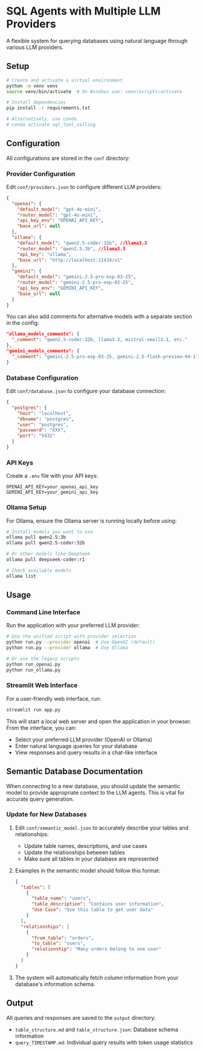 # SQL Agents with Multiple LLM Providers

A flexible system for querying databases using natural language through various LLM providers.

## Setup

```bash
# Create and activate a virtual environment
python -m venv venv
source venv/bin/activate  # On Windows use: venv\Scripts\activate

# Install dependencies
pip install -r requirements.txt

# Alternatively, use conda
# conda activate sql_tool_calling
```

## Configuration

All configurations are stored in the `conf` directory:

### Provider Configuration

Edit `conf/providers.json` to configure different LLM providers:

```json
{
  "openai": {
    "default_model": "gpt-4o-mini",
    "router_model": "gpt-4o-mini",
    "api_key_env": "OPENAI_API_KEY",
    "base_url": null
  },
  "ollama": {
    "default_model": "qwen2.5-coder:32b", //llama3.3
    "router_model": "qwen2.5:3b", //llama3.3
    "api_key": "ollama",
    "base_url": "http://localhost:11434/v1"
  },
  "gemini": {
    "default_model": "gemini-2.5-pro-exp-03-25",
    "router_model": "gemini-2.5-pro-exp-03-25",
    "api_key_env": "GEMINI_API_KEY",
    "base_url": null
  }
}
```

You can also add comments for alternative models with a separate section in the config:

```json
"ollama_models_comments": {
  "_comment": "qwen2.5-coder:32b, llama3.3, mistral-small3.1, etc."
},
"gemini_models_comments": {
  "_comment": "gemini-2.5-pro-exp-03-25, gemini-2.5-flash-preview-04-17, gemini-2.0-flash"
}
```

### Database Configuration

Edit `conf/database.json` to configure your database connection:

```json
{
  "postgres": {
    "host": "localhost",
    "dbname": "postgres",
    "user": "postgres",
    "password": "XXX",
    "port": "5432"
  }
}
```

### API Keys

Create a `.env` file with your API keys:
```
OPENAI_API_KEY=your_openai_api_key
GEMINI_API_KEY=your_gemini_api_key
```

### Ollama Setup

For Ollama, ensure the Ollama server is running locally before using:
```bash
# Install models you want to use
ollama pull qwen2.5:3b
ollama pull qwen2.5-coder:32b

# Or other models like DeepSeek
ollama pull deepseek-coder:r1

# Check available models
ollama list
```

## Usage

### Command Line Interface

Run the application with your preferred LLM provider:

```bash
# Use the unified script with provider selection
python run.py --provider openai  # Use OpenAI (default)
python run.py --provider ollama  # Use Ollama

# Or use the legacy scripts
python run_openai.py
python run_ollama.py
```

### Streamlit Web Interface

For a user-friendly web interface, run:

```bash
streamlit run app.py
```

This will start a local web server and open the application in your browser. From the interface, you can:
- Select your preferred LLM provider (OpenAI or Ollama)
- Enter natural language queries for your database
- View responses and query results in a chat-like interface

## Semantic Database Documentation

When connecting to a new database, you should update the semantic model to provide appropriate context to the LLM agents. This is vital for accurate query generation.

### Update for New Databases

1. Edit `conf/semantic_model.json` to accurately describe your tables and relationships:
   - Update table names, descriptions, and use cases
   - Update the relationships between tables
   - Make sure all tables in your database are represented

2. Examples in the semantic model should follow this format:
   ```json
   {
     "tables": [
       {
         "table_name": "users",
         "table_description": "Contains user information",
         "Use Case": "Use this table to get user data"
       }
     ],
     "relationships": [
       {
         "from_table": "orders",
         "to_table": "users",
         "relationship": "Many orders belong to one user"
       }
     ]
   }
   ```

3. The system will automatically fetch column information from your database's information schema.

## Output

All queries and responses are saved to the `output` directory:
- `table_structure.md` and `table_structure.json`: Database schema information
- `query_TIMESTAMP.md`: Individual query results with token usage statistics